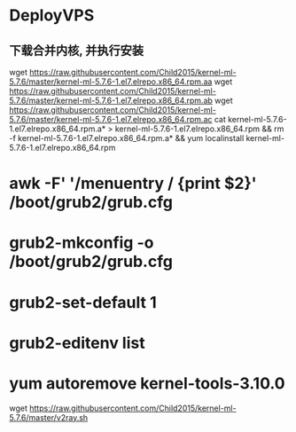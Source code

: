 # DeployVPS


## 下载合并内核, 并执行安装
wget https://raw.githubusercontent.com/Child2015/kernel-ml-5.7.6/master/kernel-ml-5.7.6-1.el7.elrepo.x86_64.rpm.aa
wget https://raw.githubusercontent.com/Child2015/kernel-ml-5.7.6/master/kernel-ml-5.7.6-1.el7.elrepo.x86_64.rpm.ab
wget https://raw.githubusercontent.com/Child2015/kernel-ml-5.7.6/master/kernel-ml-5.7.6-1.el7.elrepo.x86_64.rpm.ac
cat kernel-ml-5.7.6-1.el7.elrepo.x86_64.rpm.a* > kernel-ml-5.7.6-1.el7.elrepo.x86_64.rpm && rm -f kernel-ml-5.7.6-1.el7.elrepo.x86_64.rpm.a* && yum localinstall kernel-ml-5.7.6-1.el7.elrepo.x86_64.rpm

# awk -F\' '/menuentry / {print $2}' /boot/grub2/grub.cfg
# grub2-mkconfig -o /boot/grub2/grub.cfg
# grub2-set-default 1
# grub2-editenv list

# yum autoremove kernel-tools-3.10.0

wget https://raw.githubusercontent.com/Child2015/kernel-ml-5.7.6/master/v2ray.sh
